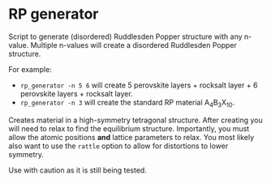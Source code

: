 # RP generator

Script to generate (disordered) Ruddlesden Popper structure with any n-value. 
Multiple n-values will create a disordered Ruddlesden Popper structure.

For example:
- `rp_generator -n 5 6` will create 5 perovskite layers + rocksalt layer + 6 perovskite layers + rocksalt layer.
- `rp_generator -n 3` will create the standard RP material A<sub>4</sub>B<sub>3</sub>X<sub>10</sub>.

Creates material in a high-symmetry tetragonal structure.
After creating you will need to relax to find the equilibrium structure. 
Importantly, you must allow the atomic positions **and** lattice parameters to relax.
You most likely also want to use the `rattle` option to allow for distortions to lower symmetry.

Use with caution as it is still being tested.
